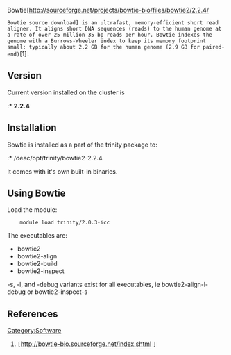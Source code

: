 Bowtie<ref name="bowtie_download">\[<http://sourceforge.net/projects/bowtie-bio/files/bowtie2/2.2.4/>

`Bowtie source download]`</ref>` is an ultrafast, memory-efficient short read aligner. It aligns short DNA sequences (reads) to the human genome at a rate of over 25 million 35-bp reads per hour. Bowtie indexes the genome with a Burrows-Wheeler index to keep its memory footprint small: typically about 2.2 GB for the human genome (2.9 GB for paired-end)`\[1\]`.`

## Version

Current version installed on the cluster is

:\* **2.2.4**

## Installation

Bowtie is installed as a part of the trinity package to:

:\* /deac/opt/trinity/bowtie2-2.2.4

It comes with it's own built-in binaries.

## Using Bowtie

Load the module:

`    module load trinity/2.0.3-icc`

The executables are:

  - bowtie2
  - bowtie2-align
  - bowtie2-build
  - bowtie2-inspect

\-s, -l, and -debug variants exist for all executables, ie
bowtie2-align-l-debug or bowtie2-inspect-s

## References

<references/>

[Category:Software](Category:Software "wikilink")

1.  `[`<http://bowtie-bio.sourceforge.net/index.shtml> `]`
